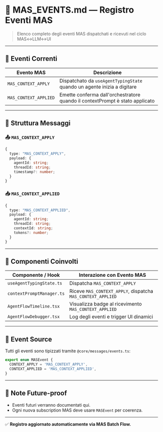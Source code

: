 # 📡 MAS_EVENTS.md — Registro Eventi MAS

> Elenco completo degli eventi MAS dispatchati e ricevuti nel ciclo MAS↔LLM↔UI

---

## 🎯 Eventi Correnti

| Evento MAS                  | Descrizione                                                                 |
|----------------------------|-----------------------------------------------------------------------------|
| `MAS_CONTEXT_APPLY`        | Dispatchato da `useAgentTypingState` quando un agente inizia a digitare     |
| `MAS_CONTEXT_APPLIED`      | Emette conferma dall'orchestratore quando il contextPrompt è stato applicato |

---

## 🧩 Struttura Messaggi

### 📤 `MAS_CONTEXT_APPLY`

```ts
{
  type: "MAS_CONTEXT_APPLY",
  payload: {
    agentId: string;
    threadId: string;
    timestamp?: number;
  }
}
```

### 📥 `MAS_CONTEXT_APPLIED`

```ts
{
  type: "MAS_CONTEXT_APPLIED",
  payload: {
    agentId: string;
    threadId: string;
    contextId: string;
    tokens?: number;
  }
}
```

---

## 🧪 Componenti Coinvolti

| Componente / Hook           | Interazione con Evento MAS                |
|----------------------------|-------------------------------------------|
| `useAgentTypingState.ts`   | Dispatcha `MAS_CONTEXT_APPLY`             |
| `contextPromptManager.ts`  | Riceve `MAS_CONTEXT_APPLY`, dispatcha `MAS_CONTEXT_APPLIED` |
| `AgentFlowTimeline.tsx`    | Visualizza badge al ricevimento `MAS_CONTEXT_APPLIED` |
| `AgentFlowDebugger.tsx`    | Log degli eventi e trigger UI dinamici    |

---

## 🔗 Event Source

Tutti gli eventi sono tipizzati tramite `@core/messages/events.ts`:

```ts
export enum MASEvent {
  CONTEXT_APPLY = 'MAS_CONTEXT_APPLY',
  CONTEXT_APPLIED = 'MAS_CONTEXT_APPLIED',
}
```

---

## 📌 Note Future-proof

- Eventi futuri verranno documentati qui.
- Ogni nuova subscription MAS deve usare `MASEvent` per coerenza.

---

✅ **Registro aggiornato automaticamente via MAS Batch Flow.** 
